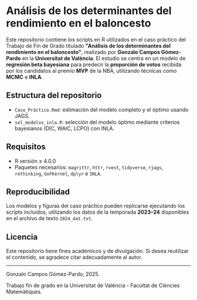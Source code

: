 # Análisis de los determinantes del rendimiento en el baloncesto

Este repositorio contiene los scripts en R utilizados en el caso práctico del Trabajo de Fin de Grado titulado **"Análisis de los determinantes del rendimiento en el baloncesto"**, realizado por **Gonzalo Campos Gómez-Pardo** en la **Universitat de València**. El estudio se centra en un modelo de **regresión beta bayesiana** para predecir la **proporción de votos** recibida por los candidatos al premio **MVP** de la NBA, utilizando técnicas como **MCMC** e **INLA**.

## Estructura del repositorio

- `Caso_Práctico.Rmd`: estimación del modelo completo y el óptimo usando JAGS.
- `sel_modelos_inla.R`: selección del modelo óptimo mediante criterios bayesianos (DIC, WAIC, LCPO) con INLA.

## Requisitos

- R versión ≥ 4.0.0
- Paquetes necesarios: `magrittr`, `httr`, `rvest`, `tidyverse`, `rjags`, `rethinking`, `GoFKernel`, `dplyr` e `INLA`.

## Reproducibilidad

Los modelos y figuras del caso práctico pueden replicarse ejecutando los scripts incluidos, utilizando los datos de la temporada **2023–24** disponibles en el archivo de texto `2024_dat.txt`.

## Licencia

Este repositorio tiene fines académicos y de divulgación. Si desea reutilizar el contenido, se agradece citar adecuadamente al autor.

---

Gonzalo Campos Gómez-Pardo, 2025.

Trabajo fin de grado en la Universitat de València - Facultat de Ciències Matemàtiques.
